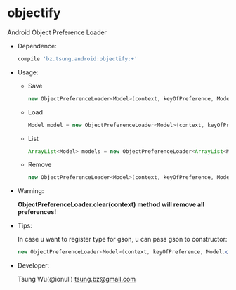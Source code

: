 objectify
=========

Android Object Preference Loader

* Dependence:

	```groovy
	compile 'bz.tsung.android:objectify:+'
	```
	
* Usage:
	* Save
	
		```java
		new ObjectPreferenceLoader<Model>(context, keyOfPreference, Model.class).save(model);
		```
	* Load

		```java
		Model model = new ObjectPreferenceLoader<Model>(context, keyOfPreference, Model.class).load();
		```
	* List
	
		```java
		ArrayList<Model> models = new ObjectPreferenceLoader<ArrayList<Model>>(context, keyOfPrefence, new TypeToken<ArrayList<Model>>(){}.getType()).load();
		```
	*	Remove
	
		```java
		new ObjectPreferenceLoader<Model>(context, keyOfPreference, Model.class).remove();
		```

* Warning:
	
	**ObjectPreferenceLoader.clear(context) method will remove all preferences!**

* Tips:
	
	In case u want to register type for gson, u can pass gson to constructor:
	
	```java
	new ObjectPreferenceLoader<Model>(context, keyOfPreference, Model.class, gson);
	```
		
* Developer:
	
	Tsung Wu(@ionull) <tsung.bz@gmail.com>
